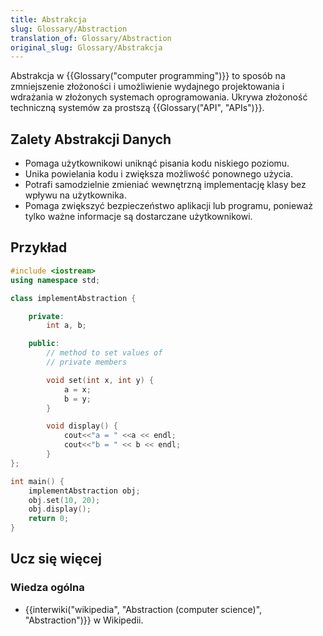 ```yaml
---
title: Abstrakcja
slug: Glossary/Abstraction
translation_of: Glossary/Abstraction
original_slug: Glossary/Abstrakcja
---
```

Abstrakcja w {{Glossary("computer programming")}} to sposób na zmniejszenie złożoności i umożliwienie wydajnego projektowania i wdrażania w złożonych systemach oprogramowania. Ukrywa złożoność techniczną systemów za prostszą {{Glossary("API", "APIs")}}.

## Zalety Abstrakcji Danych

- Pomaga użytkownikowi uniknąć pisania kodu niskiego poziomu.
- Unika powielania kodu i zwiększa możliwość ponownego użycia.
- Potrafi samodzielnie zmieniać wewnętrzną implementację klasy bez wpływu na użytkownika.
- Pomaga zwiększyć bezpieczeństwo aplikacji lub programu, ponieważ tylko ważne informacje są dostarczane użytkownikowi.

## Przykład

```cpp
#include <iostream>
using namespace std;

class implementAbstraction {

    private:
        int a, b;

    public:
        // method to set values of
        // private members

        void set(int x, int y) {
            a = x;
            b = y;
        }

        void display() {
            cout<<"a = " <<a << endl;
            cout<<"b = " << b << endl;
        }
};

int main() {
    implementAbstraction obj;
    obj.set(10, 20);
    obj.display();
    return 0;
}
```

## Ucz się więcej

### Wiedza ogólna

- {{interwiki("wikipedia", "Abstraction (computer science)", "Abstraction")}} w Wikipedii.
